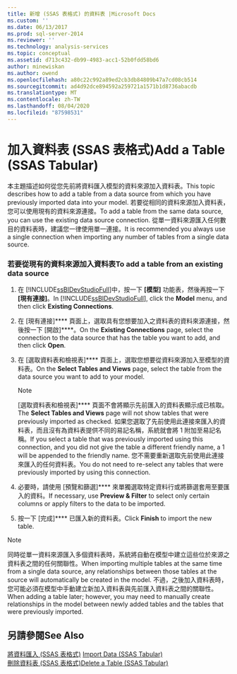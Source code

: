 ```yaml
---
title: 新增 (SSAS 表格式) 的資料表 |Microsoft Docs
ms.custom: ''
ms.date: 06/13/2017
ms.prod: sql-server-2014
ms.reviewer: ''
ms.technology: analysis-services
ms.topic: conceptual
ms.assetid: d713c432-db99-4983-acc1-52b0fdd58bd6
author: minewiskan
ms.author: owend
ms.openlocfilehash: a80c22c992a89ed2cb3db84809b47a7cd08cb514
ms.sourcegitcommit: ad4d92dce894592a259721a1571b1d8736abacdb
ms.translationtype: MT
ms.contentlocale: zh-TW
ms.lasthandoff: 08/04/2020
ms.locfileid: "87598531"
---
```

# <a name="add-a-table-ssas-tabular"></a><span data-ttu-id="22038-102">加入資料表 (SSAS 表格式)</span><span class="sxs-lookup"><span data-stu-id="22038-102">Add a Table (SSAS Tabular)</span></span>
  <span data-ttu-id="22038-103">本主題描述如何從您先前將資料匯入模型的資料來源加入資料表。</span><span class="sxs-lookup"><span data-stu-id="22038-103">This topic describes how to add a table from a data source from which you have previously imported data into your model.</span></span> <span data-ttu-id="22038-104">若要從相同的資料來源加入資料表，您可以使用現有的資料來源連接。</span><span class="sxs-lookup"><span data-stu-id="22038-104">To add a table from the same data source, you can use the existing data source connection.</span></span> <span data-ttu-id="22038-105">從單一資料來源匯入任何數目的資料表時，建議您一律使用單一連接。</span><span class="sxs-lookup"><span data-stu-id="22038-105">It is recommended you always use a single connection when importing any number of tables from a single data source.</span></span>  
  
### <a name="to-add-a-table-from-an-existing-data-source"></a><span data-ttu-id="22038-106">若要從現有的資料來源加入資料表</span><span class="sxs-lookup"><span data-stu-id="22038-106">To add a table from an existing data source</span></span>  
  
1.  <span data-ttu-id="22038-107">在 [!INCLUDE[ssBIDevStudioFull](../../includes/ssbidevstudiofull-md.md)]中，按一下 **[模型]** 功能表，然後再按一下 **[現有連接]**。</span><span class="sxs-lookup"><span data-stu-id="22038-107">In [!INCLUDE[ssBIDevStudioFull](../../includes/ssbidevstudiofull-md.md)], click the **Model** menu, and then click **Existing Connections**.</span></span>  
  
2.  <span data-ttu-id="22038-108">在 [現有連接]\*\*\*\* 頁面上，選取具有您想要加入之資料表的資料來源連接，然後按一下 [開啟]\*\*\*\*。</span><span class="sxs-lookup"><span data-stu-id="22038-108">On the **Existing Connections** page, select the connection to the data source that has the table you want to add, and then click **Open**.</span></span>  
  
3.  <span data-ttu-id="22038-109">在 [選取資料表和檢視表]\*\*\*\* 頁面上，選取您想要從資料來源加入至模型的資料表。</span><span class="sxs-lookup"><span data-stu-id="22038-109">On the **Select Tables and Views** page, select the table from the data source you want to add to your model.</span></span>  
  
    > [!NOTE]  
    >  <span data-ttu-id="22038-110">[選取資料表和檢視表]\*\*\*\* 頁面不會將顯示先前匯入的資料表顯示成已核取。</span><span class="sxs-lookup"><span data-stu-id="22038-110">The **Select Tables and Views** page will not show tables that were previously imported as checked.</span></span>  <span data-ttu-id="22038-111">如果您選取了先前使用此連接來匯入的資料表，而且沒有為資料表提供不同的易記名稱，系統就會將 1 附加至易記名稱。</span><span class="sxs-lookup"><span data-stu-id="22038-111">If you select a table that was previously imported using this connection, and you did not give the table a different friendly name, a 1 will be appended to the friendly name.</span></span> <span data-ttu-id="22038-112">您不需要重新選取先前使用此連接來匯入的任何資料表。</span><span class="sxs-lookup"><span data-stu-id="22038-112">You do not need to re-select any tables that were previously imported by using this connection.</span></span>  
  
4.  <span data-ttu-id="22038-113">必要時，請使用 [預覽和篩選]\*\*\*\* 來單獨選取特定資料行或將篩選套用至要匯入的資料。</span><span class="sxs-lookup"><span data-stu-id="22038-113">If necessary, use **Preview & Filter** to select only certain columns or apply filters to the data to be imported.</span></span>  
  
5.  <span data-ttu-id="22038-114">按一下 [完成]\*\*\*\* 已匯入新的資料表。</span><span class="sxs-lookup"><span data-stu-id="22038-114">Click **Finish** to import the new table.</span></span>  
  
> [!NOTE]  
>  <span data-ttu-id="22038-115">同時從單一資料來源匯入多個資料表時，系統將自動在模型中建立這些位於來源之資料表之間的任何關聯性。</span><span class="sxs-lookup"><span data-stu-id="22038-115">When importing multiple tables at the same time from a single data source, any relationships between those tables at the source will automatically be created in the model.</span></span> <span data-ttu-id="22038-116">不過，之後加入資料表時，您可能必須在模型中手動建立新加入資料表與先前匯入資料表之間的關聯性。</span><span class="sxs-lookup"><span data-stu-id="22038-116">When adding a table later; however, you may need to manually create relationships in the model between newly added tables and the tables that were previously imported.</span></span>  
  
## <a name="see-also"></a><span data-ttu-id="22038-117">另請參閱</span><span class="sxs-lookup"><span data-stu-id="22038-117">See Also</span></span>  
 <span data-ttu-id="22038-118">[將資料匯入 &#40;SSAS 表格式&#41;](../import-data-ssas-tabular.md) </span><span class="sxs-lookup"><span data-stu-id="22038-118">[Import Data &#40;SSAS Tabular&#41;](../import-data-ssas-tabular.md) </span></span>  
 [<span data-ttu-id="22038-119">刪除資料表 (SSAS 表格式)</span><span class="sxs-lookup"><span data-stu-id="22038-119">Delete a Table &#40;SSAS Tabular&#41;</span></span>](delete-a-table-ssas-tabular.md)  
  
  
